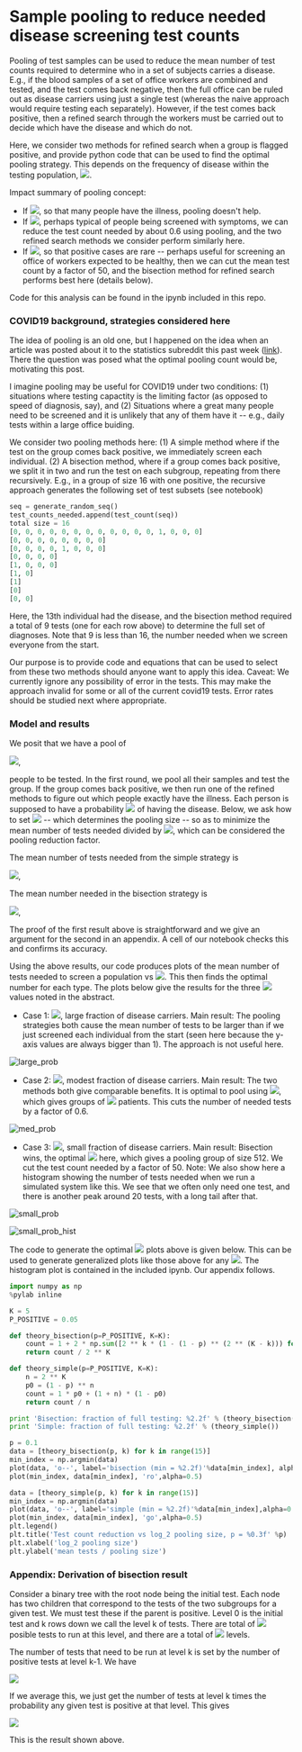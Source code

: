 # Sample pooling to reduce needed disease screening test counts

Pooling of test samples can be used to reduce the mean number of test counts
required to determine who in a set of subjects carries a disease. E.g., if the
blood samples of a set of office workers are combined and tested, and the test
comes back negative, then the full office can be ruled out as disease carriers
using just a single test (whereas the naive approach would require testing each
separately).  However, if the test comes back positive, then a refined search
through the workers must be carried out to decide which have the disease and
which do not.

Here, we consider two methods for refined search when a group is flagged
positive, and provide python code that can be used to find the optimal pooling
strategy.  This depends on the frequency of disease within the testing
population, <img src="https://render.githubusercontent.com/render/math?math=p">.

Impact summary of pooling concept: 
 - If <img src="https://render.githubusercontent.com/render/math?math=p = O(1)">,
   so that many people have the illness, pooling doesn't help. 
 - If <img src="https://render.githubusercontent.com/render/math?math=p = 0.1">,
   perhaps typical of people being screened with symptoms, we can
   reduce the test count needed by about 0.6 using pooling, and the two refined
search methods we consider perform similarly here.
 - If <img src="https://render.githubusercontent.com/render/math?math=p = 0.001">,
   so that positive cases are rare -- perhaps useful for
   screening an office of workers expected to be healthy, then we can cut the
mean test count by a factor of 50, and the bisection method for refined search performs best here (details below).

Code for this analysis can be found in the ipynb included in this repo.

### **COVID19 background, strategies considered here**
The idea of pooling is an old one, but I happened on the idea when an article
was posted about it to the statistics subreddit this past week (<a
href="https://www.reddit.com/r/statistics/comments/fl3dlw/q_if_you_could_test_batches_of_64_samples_for/">link</a>).
There the question was posed what the optimal pooling count would be,
motivating this post.

I imagine pooling may be useful for COVID19 under two conditions:  (1)
situations where testing capactity is the limiting factor (as opposed to speed
of diagnosis, say), and (2) Situations where a great many people need to be
screened and it is unlikely that any of them have it -- e.g., daily tests
within a large office buiding.

We consider two pooling methods here:  (1) A simple method where if the test
on the group comes back positive, we immediately screen each individual.  (2) A
bisection method, where if a group comes back positive, we split it in two and
run the test on each subgroup, repeating from there recursively.  E.g., in a
group of size 16 with one positive, the recursive approach generates the following
set of test subsets (see notebook)
```python
seq = generate_random_seq()
test_counts_needed.append(test_count(seq))
total size = 16
[0, 0, 0, 0, 0, 0, 0, 0, 0, 0, 0, 0, 1, 0, 0, 0]
[0, 0, 0, 0, 0, 0, 0, 0]
[0, 0, 0, 0, 1, 0, 0, 0]
[0, 0, 0, 0]
[1, 0, 0, 0]
[1, 0]
[1]
[0]
[0, 0]
``` 
Here, the 13th individual had the disease, and the bisection method required a
total of 9 tests (one for each row above) to determine the full set of diagnoses.  Note that
9 is less than 16, the number needed when we screen everyone from the start.

Our purpose is to provide code and equations that can be used to select from these two
methods should anyone want to apply this idea.  Caveat:  We currently ignore
any possibility of error in the tests.  This may make the approach invalid for
some or all of the current covid19 tests.  Error rates should be studied next
where appropriate.

### **Model and results**

We posit that we have a pool of

<img src="https://render.githubusercontent.com/render/math?math=N = 2^{\mathbb{K}}">,

people to be tested.  In the first round, we pool all their samples and test the
group.  If the group comes back positive, we then run one of the refined methods to
figure out which people exactly have the illness.  Each person is supposed to have a probability
<img src="https://render.githubusercontent.com/render/math?math=p"> of having the disease.
Below, we ask how to set <img src="https://render.githubusercontent.com/render/math?math=\mathbb{K}"> -- which determines the pooling size --
so as to minimize the mean number of tests needed divided by <img src="https://render.githubusercontent.com/render/math?math=N">, which can be
considered the pooling reduction factor.

The mean number of tests needed from the simple strategy is

<img src="https://render.githubusercontent.com/render/math?math=\overline{N}_{simple} = (1 - p)^N\times 1 %2B \left [1 - (1-p)^N \right] \times (1 %2B N)">,

The mean number needed in the bisection strategy is

<img src="https://render.githubusercontent.com/render/math?math=\overline{N}_{bisection} = 1 %2B  2 \sum_{k=0}^{\mathbb{K}} 2^k \left (1 - (1 -p)^{2^{\mathbb{K}-k}} \right)">,

The proof of the first result above is straightforward and we give an argument for
the second in an appendix. A cell of our notebook checks this and confirms its accuracy.

Using the above results, our code produces plots of the mean number of tests
needed to screen a population vs <img src="https://render.githubusercontent.com/render/math?math=\mathbb{K}">.
This then finds the optimal number for each type.  The plots below give the results for the three <img src="https://render.githubusercontent.com/render/math?math=p"> values noted in the abstract.

- Case 1: <img src="https://render.githubusercontent.com/render/math?math=p = 0.5">, large fraction of disease carriers.  Main result: The
pooling strategies both cause the mean number of tests to be larger than if
we just screened each individual from the start (seen here because the y-axis
values are always bigger than 1).  The approach is not useful here.

![large_prob](./docs/pooling_05.png)

- Case 2: <img src="https://render.githubusercontent.com/render/math?math=p = 0.1">, modest fraction of disease carriers.  Main result: The two
methods both give comparable benefits.  It is optimal to pool using <img src="https://render.githubusercontent.com/render/math?math=\mathbb{K}=2">, which gives groups of <img src="https://render.githubusercontent.com/render/math?math=N = 4"> patients. This cuts the number of
needed tests by a factor of 0.6.

![med_prob](./docs/pooling_01.png)

- Case 3: <img src="https://render.githubusercontent.com/render/math?math=p = 0.001">, small fraction of disease carriers.  Main result:
Bisection wins, the optimal <img src="https://render.githubusercontent.com/render/math?math=\mathbb{K} = 9"> here, which gives a pooling
group of size 512.  We cut the test count needed by a factor of 50.  Note:
We also show here a histogram showing the number of tests needed when we run a
simulated system like this.  We see that we often only need one test, and there
is another peak around 20 tests, with a long tail after that. 

![small_prob](./docs/pooling_0001.png)

![small_prob_hist](./docs/pooling_hist.png)


The code to generate the optimal <img src="https://render.githubusercontent.com/render/math?math=\mathbb{K}"> plots above is given below.  This
can be used to generate generalized plots like those above for any <img src="https://render.githubusercontent.com/render/math?math=p">. The
histogram plot is contained in the included ipynb.  Our appendix follows.

```python
import numpy as np
%pylab inline

K = 5
P_POSITIVE = 0.05

def theory_bisection(p=P_POSITIVE, K=K):
    count = 1 + 2 * np.sum([2 ** k * (1 - (1 - p) ** (2 ** (K - k))) for k in range(K)] )
    return count / 2 ** K

def theory_simple(p=P_POSITIVE, K=K):
    n = 2 ** K
    p0 = (1 - p) ** n
    count = 1 * p0 + (1 + n) * (1 - p0)
    return count / n

print 'Bisection: fraction of full testing: %2.2f' % (theory_bisection())
print 'Simple: fraction of full testing: %2.2f' % (theory_simple())

p = 0.1
data = [theory_bisection(p, k) for k in range(15)]
min_index = np.argmin(data)
plot(data, 'o--', label='bisection (min = %2.2f)'%data[min_index], alpha=0.5)
plot(min_index, data[min_index], 'ro',alpha=0.5)

data = [theory_simple(p, k) for k in range(15)]
min_index = np.argmin(data)
plot(data, 'o--', label='simple (min = %2.2f)'%data[min_index],alpha=0.5)
plot(min_index, data[min_index], 'go',alpha=0.5)
plt.legend()
plt.title('Test count reduction vs log_2 pooling size, p = %0.3f' %p)
plt.xlabel('log_2 pooling size')
plt.ylabel('mean tests / pooling size')
```


### **Appendix: Derivation of bisection result**
Consider a binary tree with the root node being the initial test. Each node
has two children that correspond to the tests of the two subgroups for a given
test.  We must test these if the parent is positive.  Level 0 is the initial
test and k rows down we call the level k of tests.  There are total of <img src="https://render.githubusercontent.com/render/math?math=2^k"> posible tests to run at this level, and there are a total of <img src="https://render.githubusercontent.com/render/math?math=\mathbb{K}"> levels.

The number of tests that need to be run at level k is set by the number of
positive tests at level k-1.  We have

<img src="https://render.githubusercontent.com/render/math?math=\text{Number of tests} = 1 %2B \sum_{k=0}^{\mathbb{K} - 1} \text{number positive level k}">

If we average this, we just get the number of tests at level k times the probability any given test is positive at that level. This gives

<img src="https://render.githubusercontent.com/render/math?math=\overline{\text{Number of tests}} = 1 %2B  \sum_{k=0}^{\mathbb{K} - 1} 2^k \times [ 1- (1 - p)^{2^{\mathbb{K} - k}}].">

This is the result shown above.
